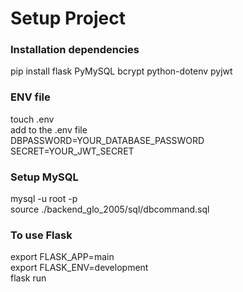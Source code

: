 <h1>Setup Project</h1>
<h3>Installation dependencies</h3>
pip install flask PyMySQL bcrypt python-dotenv pyjwt

<h3>ENV file</h3>
touch .env<br>
<h7>add to the .env file<h7><br>
DBPASSWORD=YOUR_DATABASE_PASSWORD<br>
SECRET=YOUR_JWT_SECRET

<h3>Setup MySQL</h3>
mysql -u root -p
<br>
source ./backend_glo_2005/sql/dbcommand.sql

<h3>To use Flask</h3>
export FLASK_APP=main<br>
export FLASK_ENV=development<br>
flask run
